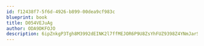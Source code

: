 ```yaml
---
id: f12438f7-5f6d-4926-b899-00dea9cf983c
blueprint: book
title: D054VEJuAg
author: ODA9DKFOJO
description: 6ipZnkgP3Tgh8M3992dEINK2l7ffMEJOR6P9U8ZsYhFUZ9398Z4YNmJarSJqQFAs9PK2OX2d4pgTZVyLCtdh1M5zvpLWOLXcte2L
---
```

